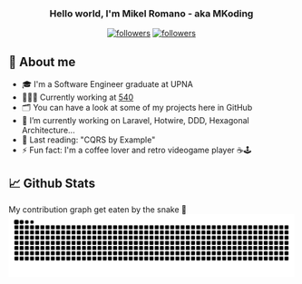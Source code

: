 <h3 align="center">Hello world, I'm Mikel Romano - aka MKoding</h3>

<p align="center">
  <a href="https://twitter.com/MKoding_" target="_blank"><img alt="followers" title="Follow me on Twitter" src="https://img.shields.io/twitter/follow/MKoding_?color=55960c&label=Follow&logo=twitter&logoColor=white&style=for-the-badge"/></a>
  <a href="https://github.com/mkoding"><img alt="followers" title="Follow me on GitHub" src="https://img.shields.io/github/followers/mkoding?color=236ad3&style=for-the-badge&logo=github&label=Follow"/></a>
</p>

## 📝 About me

<!-- * 💻 I'm a (WORK) -->
* 🎓 I'm a Software Engineer graduate at UPNA
* 👨🏻‍💻 Currently working at <a href="https://540deg.com" target="_blank">540</a>
* 🗂 You can have a look at some of my projects here in GitHub
* 🔭 I’m currently working on Laravel, Hotwire, DDD, Hexagonal Architecture...
* 📖 Last reading: "CQRS by Example"
* ⚡ Fun fact: I'm a coffee lover and retro videogame player ☕️🕹


## 📈 Github Stats

My contribution graph get eaten by the snake 🐍
![snake gif](https://github.com/MKoding/mkoding/blob/output/github-contribution-grid-snake-dark.svg)
